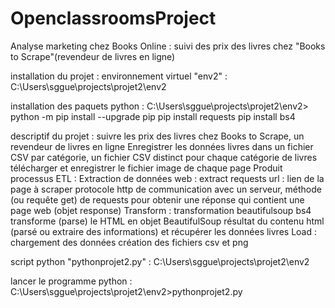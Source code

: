 # OpenclassroomsProject

Analyse marketing chez Books Online : suivi des prix des livres chez "Books to Scrape"(revendeur de livres en ligne)

installation du projet :
environnement virtuel "env2" : C:\Users\sggue\projects\projet2\env2

installation des paquets python : 
C:\Users\sggue\projects\projet2\env2>
python -m pip install --upgrade pip
pip install requests
pip install bs4 

descriptif du projet : 
suivre les prix des livres chez Books to Scrape, un revendeur de livres en ligne
Enregistrer les données livres dans un fichier CSV par catégorie, un fichier CSV distinct pour chaque catégorie de livres
télécharger et enregistrer le fichier image de chaque page Produit
processus ETL : 
Extraction de données web : extract
 requests
  url : lien de la page à scraper
  protocole http de communication avec un serveur, méthode (ou requête get) de requests pour obtenir une réponse qui contient une page web (objet response)
Transform : transformation
 beautifulsoup bs4
  transforme (parse) le HTML en objet BeautifulSoup
  résultat du contenu html (parsé ou extraire des informations) et récupérer les données livres
Load : chargement des données
  création des fichiers csv et png

script python "pythonprojet2.py" : C:\Users\sggue\projects\projet2\env2

lancer le programme python : C:\Users\sggue\projects\projet2\env2>pythonprojet2.py
